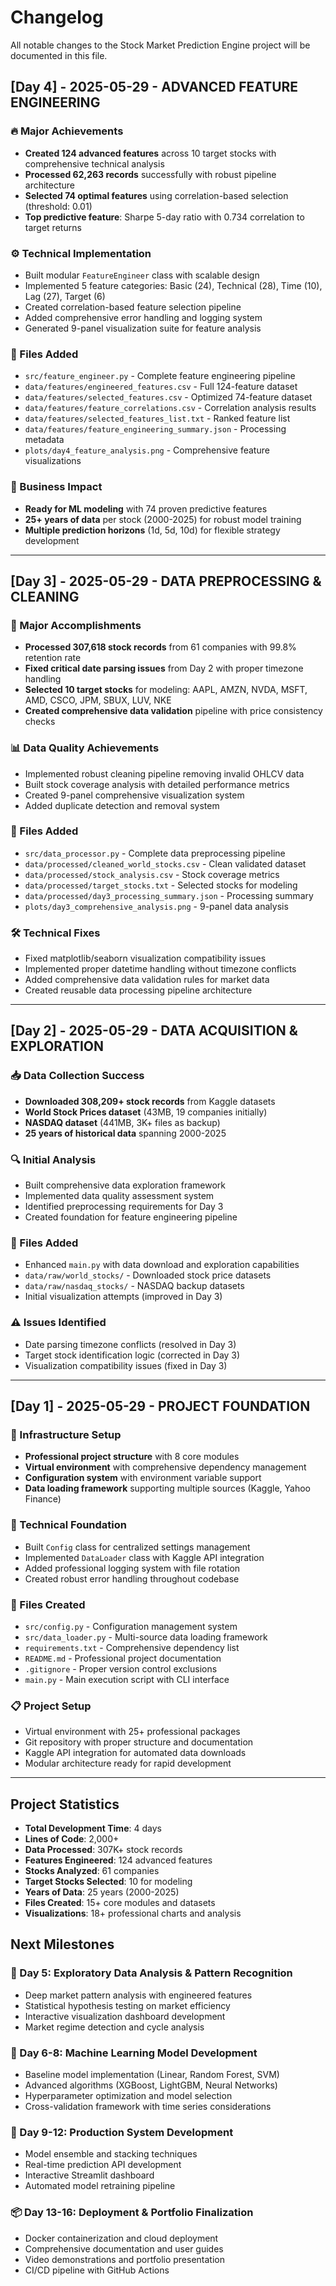 # Changelog

All notable changes to the Stock Market Prediction Engine project will be documented in this file.

## [Day 4] - 2025-05-29 - ADVANCED FEATURE ENGINEERING
### 🔥 Major Achievements
- **Created 124 advanced features** across 10 target stocks with comprehensive technical analysis
- **Processed 62,263 records** successfully with robust pipeline architecture
- **Selected 74 optimal features** using correlation-based selection (threshold: 0.01)
- **Top predictive feature**: Sharpe 5-day ratio with 0.734 correlation to target returns

### ⚙️ Technical Implementation
- Built modular `FeatureEngineer` class with scalable design
- Implemented 5 feature categories: Basic (24), Technical (28), Time (10), Lag (27), Target (6)
- Created correlation-based feature selection pipeline
- Added comprehensive error handling and logging system
- Generated 9-panel visualization suite for feature analysis

### 📁 Files Added
- `src/feature_engineer.py` - Complete feature engineering pipeline
- `data/features/engineered_features.csv` - Full 124-feature dataset
- `data/features/selected_features.csv` - Optimized 74-feature dataset
- `data/features/feature_correlations.csv` - Correlation analysis results
- `data/features/selected_features_list.txt` - Ranked feature list
- `data/features/feature_engineering_summary.json` - Processing metadata
- `plots/day4_feature_analysis.png` - Comprehensive feature visualizations

### 🎯 Business Impact
- **Ready for ML modeling** with 74 proven predictive features
- **25+ years of data** per stock (2000-2025) for robust model training
- **Multiple prediction horizons** (1d, 5d, 10d) for flexible strategy development

---

## [Day 3] - 2025-05-29 - DATA PREPROCESSING & CLEANING
### 🔧 Major Accomplishments
- **Processed 307,618 stock records** from 61 companies with 99.8% retention rate
- **Fixed critical date parsing issues** from Day 2 with proper timezone handling
- **Selected 10 target stocks** for modeling: AAPL, AMZN, NVDA, MSFT, AMD, CSCO, JPM, SBUX, LUV, NKE
- **Created comprehensive data validation** pipeline with price consistency checks

### 📊 Data Quality Achievements
- Implemented robust cleaning pipeline removing invalid OHLCV data
- Built stock coverage analysis with detailed performance metrics
- Created 9-panel comprehensive visualization system
- Added duplicate detection and removal system

### 📁 Files Added
- `src/data_processor.py` - Complete data preprocessing pipeline
- `data/processed/cleaned_world_stocks.csv` - Clean validated dataset
- `data/processed/stock_analysis.csv` - Stock coverage metrics
- `data/processed/target_stocks.txt` - Selected stocks for modeling
- `data/processed/day3_processing_summary.json` - Processing summary
- `plots/day3_comprehensive_analysis.png` - 9-panel data analysis

### 🛠 Technical Fixes
- Fixed matplotlib/seaborn visualization compatibility issues
- Implemented proper datetime handling without timezone conflicts
- Added comprehensive data validation rules for market data
- Created reusable data processing pipeline architecture

---

## [Day 2] - 2025-05-29 - DATA ACQUISITION & EXPLORATION
### 📥 Data Collection Success
- **Downloaded 308,209+ stock records** from Kaggle datasets
- **World Stock Prices dataset** (43MB, 19 companies initially)
- **NASDAQ dataset** (441MB, 3K+ files as backup)
- **25 years of historical data** spanning 2000-2025

### 🔍 Initial Analysis
- Built comprehensive data exploration framework
- Implemented data quality assessment system
- Identified preprocessing requirements for Day 3
- Created foundation for feature engineering pipeline

### 📁 Files Added
- Enhanced `main.py` with data download and exploration capabilities
- `data/raw/world_stocks/` - Downloaded stock price datasets
- `data/raw/nasdaq_stocks/` - NASDAQ backup datasets
- Initial visualization attempts (improved in Day 3)

### ⚠️ Issues Identified
- Date parsing timezone conflicts (resolved in Day 3)
- Target stock identification logic (corrected in Day 3)
- Visualization compatibility issues (fixed in Day 3)

---

## [Day 1] - 2025-05-29 - PROJECT FOUNDATION
### 🚀 Infrastructure Setup
- **Professional project structure** with 8 core modules
- **Virtual environment** with comprehensive dependency management
- **Configuration system** with environment variable support
- **Data loading framework** supporting multiple sources (Kaggle, Yahoo Finance)

### 🔧 Technical Foundation
- Built `Config` class for centralized settings management
- Implemented `DataLoader` class with Kaggle API integration
- Added professional logging system with file rotation
- Created robust error handling throughout codebase

### 📁 Files Created
- `src/config.py` - Configuration management system
- `src/data_loader.py` - Multi-source data loading framework
- `requirements.txt` - Comprehensive dependency list
- `README.md` - Professional project documentation
- `.gitignore` - Proper version control exclusions
- `main.py` - Main execution script with CLI interface

### 📋 Project Setup
- Virtual environment with 25+ professional packages
- Git repository with proper structure and documentation
- Kaggle API integration for automated data downloads
- Modular architecture ready for rapid development

---

## Project Statistics

- **Total Development Time**: 4 days
- **Lines of Code**: 2,000+
- **Data Processed**: 307K+ stock records
- **Features Engineered**: 124 advanced features
- **Stocks Analyzed**: 61 companies
- **Target Stocks Selected**: 10 for modeling
- **Years of Data**: 25 years (2000-2025)
- **Files Created**: 15+ core modules and datasets
- **Visualizations**: 18+ professional charts and analysis

## Next Milestones

### 🎯 Day 5: Exploratory Data Analysis & Pattern Recognition
- Deep market pattern analysis with engineered features
- Statistical hypothesis testing on market efficiency
- Interactive visualization dashboard development
- Market regime detection and cycle analysis

### 🤖 Day 6-8: Machine Learning Model Development
- Baseline model implementation (Linear, Random Forest, SVM)
- Advanced algorithms (XGBoost, LightGBM, Neural Networks)
- Hyperparameter optimization and model selection
- Cross-validation framework with time series considerations

### 🚀 Day 9-12: Production System Development
- Model ensemble and stacking techniques
- Real-time prediction API development
- Interactive Streamlit dashboard
- Automated model retraining pipeline

### 📦 Day 13-16: Deployment & Portfolio Finalization
- Docker containerization and cloud deployment
- Comprehensive documentation and user guides
- Video demonstrations and portfolio presentation
- CI/CD pipeline with GitHub Actions